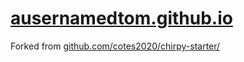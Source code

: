 # [ausernamedtom.github.io](https://ausernamedtom.github.io)

Forked from [github.com/cotes2020/chirpy-starter/](https://github.com/cotes2020/chirpy-starter/)
